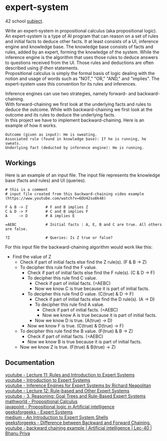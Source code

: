 # expert-system
42 school [subject](https://cdn.intra.42.fr/pdf/pdf/81332/en.subject.pdf).

Write an expert-system in propositional calculus (aka propositional logic).<br>
An expert-system is a type of AI program that can reason on a set of rules and initial facts to deduce other facts. It at least consists of a UI, inference engine and knowledge base. The knowledge base consists of facts and rules, added by an expert, forming the knowledge of the system. While the inference engine is the algorithm that uses those rules to deduce answers to questions received from the UI. Those rules and deductions are often described using _if-then_ statements.<br>
Propositional calculus is simply the formal basis of logic dealing with the notion and usage of words such as "NOT," "OR," "AND," and "implies". The expert-system uses this convention for its rules and inferences.

Inference engines can use two strategies, namely forward- and backward-chaining.<br>
With forward-chaining we first look at the underlying facts and rules to deduce the outcome. While with backward-chaining we first look at the outcome and its rules to deduce the underlying facts.<br>
In this project we have to implement backward-chaining. Here is an example of how it works.
```
Outcome (given as input): He is sweating.
Associated rule (found in knowledge base): If he is running, he sweats.
Underlying fact (deducted by inference engine): He is running.
```

## Workings
Here is an example of an input file. The input file represents the knowledge base (facts and rules) and UI (queries).
```
# this is a comment
# input file created from this backward-chaining video example (https://www.youtube.com/watch?v=6DU42so8k48)

F & B -> Z        # F and B implies Z
C & D -> F        # C and B implies F
A     -> D        # A implies E

=AEBC             # Initial facts : A, E, B and C are true. All others are false.

?Z                # Queries: Is Z true or false?
```
For this input file the backward-chaining algorithm would work like this:
* Find the value of Z
  * Check if part of initial facts else find the Z rule(s). (F & B -> Z)
  * To decipher this rule find the F value.
    * Check if part of initial facts else find the F rule(s). (C & D -> F)
    * To decipher this rule find C value.
      * Check if part of initial facts. (=AEBC)
      * Now we know C is true because it is part of initial facts.
    * To decipher this rule find D value. (C(true) & D -> F)
      * Check if part of initial facts else find the D rule(s). (A -> D)
      * To decipher this rule find A value.
        * Check if part of initial facts. (=AEBC)
        * Now we know A is true because it is part of initial facts.
      * Now we know D is true. (A(true) -> D)
    * Now we know F is true. (C(true) & D(true) -> F)
  * To decipher this rule find the B value. (F(true) & B -> Z)
    * Check if part of initial facts. (=AEBC)
    * Now we know B is true because it is part of initial facts.
  * Now we know Z is true. (F(true) & B(true) -> Z)

## Documentation
[youtube - Lecture 11: Rules and Introduction to Expert Systems](https://www.youtube.com/watch?v=BXHcPESoaPY)<br>
[youtube - Introduction to Expert Systems](https://www.youtube.com/watch?v=Z-HdPw9fpqI)<br>
[youtube - Inference Engines for Expert Systems by Richard Neapolitan](https://www.youtube.com/watch?v=h6zCkrZ8ehE)<br>
[youtube - Lecture 12: Rule-based and Other Expert Systems](https://www.youtube.com/watch?v=GXLURYcP33k)<br>
[youtube - 3. Reasoning: Goal Trees and Rule-Based Expert Systems](https://www.youtube.com/watch?v=leXa7EKUPFk)<br>
[mathworld - Propositional Calculus](https://mathworld.wolfram.com/PropositionalCalculus.html)<br>
[javapoint - Propositional logic in Artificial intelligence](https://www.javatpoint.com/propositional-logic-in-artificial-intelligence)<br>
[geeksforgeeks - Expert Systems](https://www.geeksforgeeks.org/expert-systems/)<br>
[medium - An Introduction to Expert System Shells](https://medium.com/nerd-for-tech/an-introduction-to-expert-system-shells-530043914ec0)<br>
[geeksforgeeks - Difference between Backward and Forward Chaining.](https://www.geeksforgeeks.org/difference-between-backward-and-forward-chaining/)<br>
[youtube - backward chaining example | Artificial intelligence | Lec-40 | Bhanu Priya](https://www.youtube.com/watch?v=6DU42so8k48)
